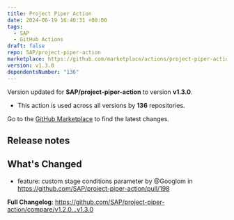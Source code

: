 ```yaml
---
title: Project Piper Action
date: 2024-06-19 16:46:31 +00:00
tags:
  - SAP
  - GitHub Actions
draft: false
repo: SAP/project-piper-action
marketplace: https://github.com/marketplace/actions/project-piper-action
version: v1.3.0
dependentsNumber: "136"
---
```



Version updated for **SAP/project-piper-action** to version **v1.3.0**.
- This action is used across all versions by **136** repositories.

Go to the [GitHub Marketplace](https://github.com/marketplace/actions/project-piper-action) to find the latest changes.

## Release notes

## What's Changed
* feature: custom stage conditions parameter by @Googlom in https://github.com/SAP/project-piper-action/pull/198


**Full Changelog**: https://github.com/SAP/project-piper-action/compare/v1.2.0...v1.3.0
